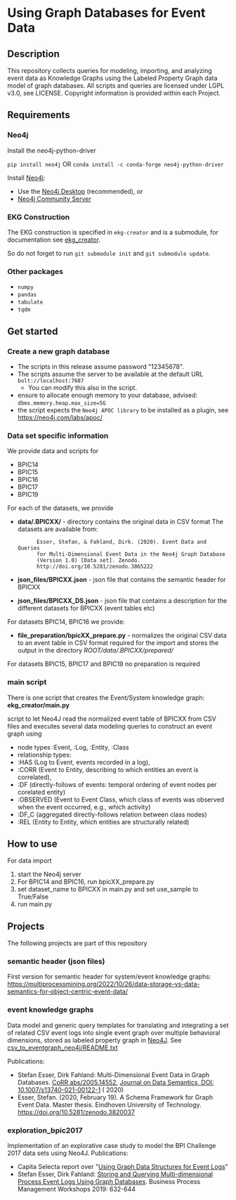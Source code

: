 # Using Graph Databases for Event Data

## Description

This repository collects queries for modeling, importing, and analyzing event data as Knowledge Graphs using the Labeled
Property Graph data model of graph databases. All scripts and queries are licensed under LGPL v3.0, see LICENSE.
Copyright information is provided within each Project.


## Requirements

### Neo4j
Install the neo4j-python-driver

`pip install neo4j`
OR
`conda install -c conda-forge neo4j-python-driver`

Install [Neo4j](https://neo4j.com/download/):

- Use the [Neo4j Desktop](https://neo4j.com/download-center/#desktop)  (recommended), or
- [Neo4j Community Server](https://neo4j.com/download-center/#community)

### EKG Construction
The EKG construction is specified in `ekg-creator` and is a submodule, for documentation see [ekg_creator](https://github.com/Ava-S/ekg_creator).

So do not forget to run `git submodule init` and `git submodule update`.

### Other packages
- `numpy`
- `pandas`
- `tabulate`
- `tqdm`

## Get started

### Create a new graph database

- The scripts in this release assume password "12345678".
- The scripts assume the server to be available at the default URL `bolt://localhost:7687`
  - You can modify this also in the script.
- ensure to allocate enough memory to your database, advised: `dbms.memory.heap.max_size=5G`
- the script expects the `Neo4j APOC library` to be installed as a plugin, see https://neo4j.com/labs/apoc/

### Data set specific information
We provide data and scripts for

- BPIC14
- BPIC15
- BPIC16
- BPIC17
- BPIC19

For each of the datasets, we provide

- **data/.BPICXX/** - directory contains the original data in CSV format
  The datasets are available from:

            Esser, Stefan, & Fahland, Dirk. (2020). Event Data and Queries
            for Multi-Dimensional Event Data in the Neo4j Graph Database
            (Version 1.0) [Data set]. Zenodo. 
            http://doi.org/10.5281/zenodo.3865222
- **json_files/BPICXX.json** - json file that contains the semantic header for BPICXX
- **json_files/BPICXX_DS.json** - json file that contains a description for the different datasets for BPICXX (event
  tables etc)

For datasets BPIC14, BPIC16 we provide: 

- **file_preparation/bpicXX_prepare.py** - normalizes the original CSV data to an event table in CSV
  format required for the import and stores the output in the directory _ROOT/data/.BPICXX/prepared/_

For datasets BPIC15, BPIC17 and BPIC19 no preparation is required

### main script
There is one script that creates the Event/System knowledge graph: **ekg_creator/main.py**

script to let Neo4J read the normalized event table of BPICXX from CSV files and executes several data modeling queries to construct
an event graph using 

- node types :Event, :Log, :Entity, :Class
- relationship types:
- :HAS (Log to Event, events recorded in a log),
- :CORR (Event to Entity, describing to which entities
an event is correlated),
- :DF (directly-follows of events: temporal ordering of
event nodes per corelated entity)
- :OBSERVED (Event to Event Class, which class of
events was observed when the event occurred,
e.g., which activity)
- :DF_C (aggregated directly-follows relation between
class nodes)
- :REL (Entity to Entity, which entities are structurally
related)

How to use
----------

For data import

1. start the Neo4j server
2. For BPIC14 and BPIC16, run bpicXX_prepare.py
3. set dataset_name to BPICXX in main.py and set use_sample to True/False
4. run main.py

## Projects

The following projects are part of this repository


### semantic header (json files)
First version for semantic header for system/event knowledge graphs: https://multiprocessmining.org/2022/10/26/data-storage-vs-data-semantics-for-object-centric-event-data/

### event knowledge graphs

Data model and generic query templates for translating and integrating a set of related CSV event logs into single event
graph over multiple behavioral dimensions, stored as labeled property graph in [Neo4J](https://neo4j.com/).
See [csv_to_eventgraph_neo4j/README.txt](ekg_creator/README.txt)

Publications:

- Stefan Esser, Dirk Fahland: Multi-Dimensional Event Data in Graph
  Databases. [CoRR abs/2005.14552](https://arxiv.org/abs/2005.14552), [Journal on Data Semantics, DOI: 10.1007/s13740-021-00122-1](https://dx.doi.org/10.1007/s13740-021-00122-1) (
  2020)
- Esser, Stefan. (2020, February 19). A Schema Framework for Graph Event Data. Master thesis. Eindhoven University of
  Technology. https://doi.org/10.5281/zenodo.3820037

### exploration_bpic2017

Implementation of an explorative case study to model the BPI Challenge 2017 data sets using Neo4J. Publications:

- Capita Selecta report over "[Using Graph Data Structures for Event Logs](https://doi.org/10.5281/zenodo.3333831)"
- Stefan Esser, Dirk
  Fahland: [Storing and Querying Multi-dimensional Process Event Logs Using Graph Databases](https://doi.org/10.1007/978-3-030-37453-2_51).
  Business Process Management Workshops 2019: 632-644
